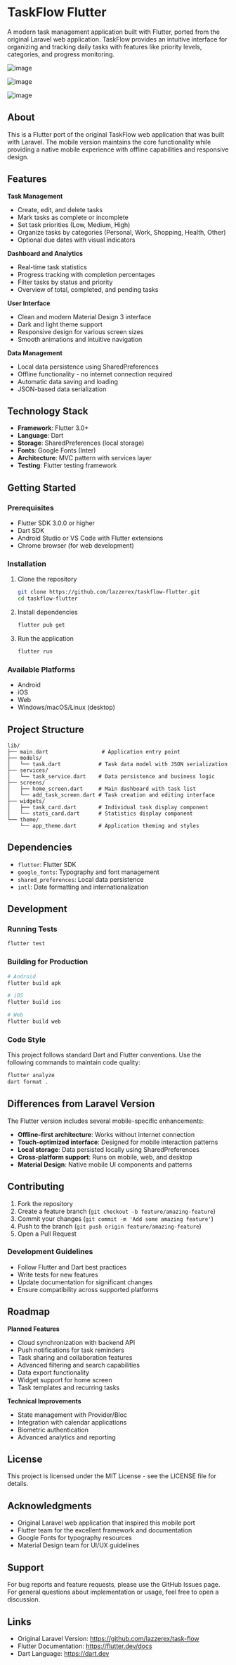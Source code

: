 # TaskFlow Flutter

A modern task management application built with Flutter, ported from the original Laravel web application. TaskFlow provides an intuitive interface for organizing and tracking daily tasks with features like priority levels, categories, and progress monitoring.

![image](https://github.com/user-attachments/assets/88984c41-aa96-4b53-9ba5-4c12f6062ac3)

![image](https://github.com/user-attachments/assets/e8f179c0-5251-4c91-b2ae-576a8f48861b)

![image](https://github.com/user-attachments/assets/92bb656d-a1bb-4995-9b29-036006a8a54e)


## About

This is a Flutter port of the original TaskFlow web application that was built with Laravel. The mobile version maintains the core functionality while providing a native mobile experience with offline capabilities and responsive design.

## Features

**Task Management**
- Create, edit, and delete tasks
- Mark tasks as complete or incomplete
- Set task priorities (Low, Medium, High)
- Organize tasks by categories (Personal, Work, Shopping, Health, Other)
- Optional due dates with visual indicators

**Dashboard and Analytics**
- Real-time task statistics
- Progress tracking with completion percentages
- Filter tasks by status and priority
- Overview of total, completed, and pending tasks

**User Interface**
- Clean and modern Material Design 3 interface
- Dark and light theme support
- Responsive design for various screen sizes
- Smooth animations and intuitive navigation

**Data Management**
- Local data persistence using SharedPreferences
- Offline functionality - no internet connection required
- Automatic data saving and loading
- JSON-based data serialization

## Technology Stack

- **Framework**: Flutter 3.0+
- **Language**: Dart
- **Storage**: SharedPreferences (local storage)
- **Fonts**: Google Fonts (Inter)
- **Architecture**: MVC pattern with services layer
- **Testing**: Flutter testing framework

## Getting Started

### Prerequisites
- Flutter SDK 3.0.0 or higher
- Dart SDK
- Android Studio or VS Code with Flutter extensions
- Chrome browser (for web development)

### Installation

1. Clone the repository
   ```bash
   git clone https://github.com/lazzerex/taskflow-flutter.git
   cd taskflow-flutter
   ```

2. Install dependencies
   ```bash
   flutter pub get
   ```

3. Run the application
   ```bash
   flutter run
   ```

### Available Platforms
- Android
- iOS
- Web
- Windows/macOS/Linux (desktop)

## Project Structure

```
lib/
├── main.dart                 # Application entry point
├── models/
│   └── task.dart            # Task data model with JSON serialization
├── services/
│   └── task_service.dart    # Data persistence and business logic
├── screens/
│   ├── home_screen.dart     # Main dashboard with task list
│   └── add_task_screen.dart # Task creation and editing interface
├── widgets/
│   ├── task_card.dart       # Individual task display component
│   └── stats_card.dart      # Statistics display component
└── theme/
    └── app_theme.dart       # Application theming and styles
```

## Dependencies

- `flutter`: Flutter SDK
- `google_fonts`: Typography and font management
- `shared_preferences`: Local data persistence
- `intl`: Date formatting and internationalization

## Development

### Running Tests
```bash
flutter test
```

### Building for Production
```bash
# Android
flutter build apk

# iOS
flutter build ios

# Web
flutter build web
```

### Code Style
This project follows standard Dart and Flutter conventions. Use the following commands to maintain code quality:

```bash
flutter analyze
dart format .
```

## Differences from Laravel Version

The Flutter version includes several mobile-specific enhancements:

- **Offline-first architecture**: Works without internet connection
- **Touch-optimized interface**: Designed for mobile interaction patterns
- **Local storage**: Data persisted locally using SharedPreferences
- **Cross-platform support**: Runs on mobile, web, and desktop
- **Material Design**: Native mobile UI components and patterns

## Contributing

1. Fork the repository
2. Create a feature branch (`git checkout -b feature/amazing-feature`)
3. Commit your changes (`git commit -m 'Add some amazing feature'`)
4. Push to the branch (`git push origin feature/amazing-feature`)
5. Open a Pull Request

### Development Guidelines
- Follow Flutter and Dart best practices
- Write tests for new features
- Update documentation for significant changes
- Ensure compatibility across supported platforms

## Roadmap

**Planned Features**
- Cloud synchronization with backend API
- Push notifications for task reminders
- Task sharing and collaboration features
- Advanced filtering and search capabilities
- Data export functionality
- Widget support for home screen
- Task templates and recurring tasks

**Technical Improvements**
- State management with Provider/Bloc
- Integration with calendar applications
- Biometric authentication
- Advanced analytics and reporting

## License

This project is licensed under the MIT License - see the LICENSE file for details.

## Acknowledgments

- Original Laravel web application that inspired this mobile port
- Flutter team for the excellent framework and documentation
- Google Fonts for typography resources
- Material Design team for UI/UX guidelines

## Support

For bug reports and feature requests, please use the GitHub Issues page. For general questions about implementation or usage, feel free to open a discussion.

## Links

- Original Laravel Version: https://github.com/lazzerex/task-flow
- Flutter Documentation: https://flutter.dev/docs
- Dart Language: https://dart.dev
